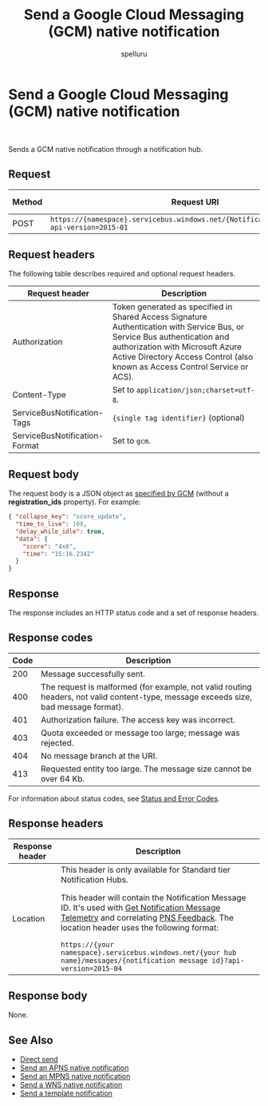 ﻿---
title: "Send a Google Cloud Messaging (GCM) native notification"
ms.custom: ""
ms.date: "2019-04-05"
ms.prod: "azure"
ms.reviewer: ""
ms.service: "notification-hubs"
ms.suite: ""
ms.tgt_pltfrm: ""
ms.topic: "reference"
author: "spelluru"
ms.author: "spelluru"
manager: "timlt"

---


# Send a Google Cloud Messaging (GCM) native notification

 


Sends a GCM native notification through a notification hub.

## Request

| Method | Request URI | HTTP Version |
| ------ | ----------- | ------------ | 
| POST | `https://{namespace}.servicebus.windows.net/{NotificationHub}/messages/?api-version=2015-01` | HTTP/1.1 |

## Request headers

The following table describes required and optional request headers.

| Request header | Description |
| -------------- | ----------- | 
| Authorization | Token generated as specified in Shared Access Signature Authentication with Service Bus, or Service Bus authentication and authorization with Microsoft Azure Active Directory Access Control (also known as Access Control Service or ACS). |
| Content-Type | Set to `application/json;charset=utf-8`. |
| ServiceBusNotification-Tags | `{single tag identifier}` (optional) |
| ServiceBusNotification-Format | Set to `gcm`. |


## Request body

The request body is a JSON object as [specified by GCM](http://developer.android.com/google/gcm/gcm.html) (without a **registration\_ids** property). For example:

```json
{ "collapse_key": "score_update",
  "time_to_live": 108,
  "delay_while_idle": true,
  "data": {
    "score": "4x8",
    "time": "15:16.2342"
  }
}
```

## Response

The response includes an HTTP status code and a set of response headers.

## Response codes

| Code | Description |
| ---- | ----------- |
| 200 | Message successfully sent. |
| 400 | The request is malformed (for example, not valid routing headers, not valid content-type, message exceeds size, bad message format). |
| 401 | Authorization failure. The access key was incorrect. |
| 403 | Quota exceeded or message too large; message was rejected. |
| 404 | No message branch at the URI. |
| 413 | Requested entity too large. The message size cannot be over 64 Kb. |

For information about status codes, see [Status and Error Codes](/rest/api/storageservices/Common-REST-API-Error-Codes).

## Response headers

| Response header | Description |
| --------------- | ----------- | 
| Location | This header is only available for Standard tier Notification Hubs. <p> This header will contain the Notification Message ID. It's used with [Get Notification Message Telemetry](get-notification-message-telemetry.md) and correlating [PNS Feedback](get-pns-feedback.md). The location header uses the following format:</p> `https://{your namespace}.servicebus.windows.net/{your hub name}/messages/{notification message id}?api-version=2015-04`

## Response body

None.

## See Also
- [Direct send](direct-send.md)  
- [Send an APNS native notification](send-apns-native-notification.md)  
- [Send an MPNS native notification](send-mpns-native-notification.md)  
- [Send a WNS native notification](send-wns-native-notification.md)
- [Send a template notification](send-template-notification.md)  
